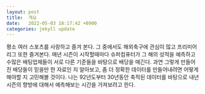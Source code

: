 ```yaml
---
layout: post
title:  개요
date:   2022-05-03 18:17:42 +0900
categories: jekyll update
---
```

평소 여러 스포츠를 사랑하고 즐겨 본다. 그 중에서도 해외축구에 관심이 많고 프리미어리그 또한 즐겨본다.
매년 시즌이 시작할때마다 슈퍼컴퓨터가 그 해의 성적을 예측하고 수많은 배팅업체들이 서로 다른 기준들을 바탕으로 배당을 매긴다.
과연 그렇게 만들어진 배당들이 믿을만 한 자료인 지 알아보고, 좀 더 정확한 데이터를 만들어내려면 어떻게 해야할 지 고민해볼 것이다.
나는 92년도부터 30년동안 축적된 데이터를 바탕으로 내년 시즌의 향방에 대해서 예측해보는 시간을 가져보려고 한다.

